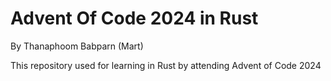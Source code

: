 # Advent Of Code 2024 in Rust

By Thanaphoom Babparn (Mart)

This repository used for learning in Rust by attending Advent of Code 2024
